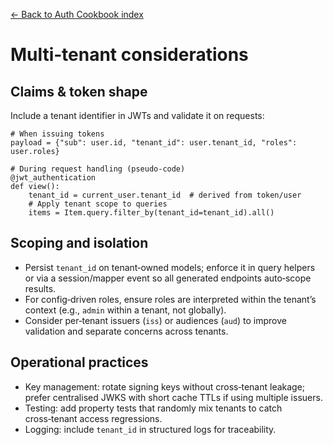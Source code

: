 [← Back to Auth Cookbook index](index.md)

# Multi‑tenant considerations
## Claims & token shape
Include a tenant identifier in JWTs and validate it on requests:
```
# When issuing tokens
payload = {"sub": user.id, "tenant_id": user.tenant_id, "roles": user.roles}

# During request handling (pseudo‑code)
@jwt_authentication
def view():
    tenant_id = current_user.tenant_id  # derived from token/user
    # Apply tenant scope to queries
    items = Item.query.filter_by(tenant_id=tenant_id).all()
```
## Scoping and isolation
- Persist `tenant_id` on tenant‑owned models; enforce it in query helpers or
  via a session/mapper event so all generated endpoints auto‑scope results.
- For config‑driven roles, ensure roles are interpreted within the tenant’s
  context (e.g., `admin` within a tenant, not globally).
- Consider per‑tenant issuers (`iss`) or audiences (`aud`) to improve
  validation and separate concerns across tenants.
## Operational practices
- Key management: rotate signing keys without cross‑tenant leakage; prefer
  centralised JWKS with short cache TTLs if using multiple issuers.
- Testing: add property tests that randomly mix tenants to catch cross‑tenant
  access regressions.
- Logging: include `tenant_id` in structured logs for traceability.

